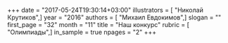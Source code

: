 +++
date = "2017-05-24T19:30:14+03:00"
illustrators = [ "Николай Крутиков",]
year = "2016"
authors = [ "Михаил Евдокимов",]
slogan = ""
first_page = "32"
month = "11"
title = "Наш конкурс"
rubric = [ "Олимпиады",]
in_sample = true
npages = "2"
+++
